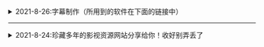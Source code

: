 <details>
  <summary>2021-8-26:字幕制作（所用到的软件在下面的链接中）</summary> 
``` html  ##### 1.下载后将后缀改为ZIP;
##### 2.如果不会使用，请到西瓜视频搜索云边科技工作室，私信教你修改
  ```
  ##### 1.下载后将后缀改为ZIP;
##### 2.如果不会使用，请到西瓜视频搜索云边科技工作室，私信教你修改
 网站名称  网站地址 
字幕工具  https://www.aliyundrive.com/s/5cuMWBL8RpX 
</details>

- - -

<details>
  <summary>2021-8-24:珍藏多年的影视资源网站分享给你！收好别弄丢了</summary>

 电影天堂   https://www.dy2018.com/ <br /> 电影先生 http://dyxs14.com/ <br />  555电影 https://www.555dy6.com/ <br />  MK影视https://www.mkvdo.com/KK看剧 http://www.kkkanju.com/   奈飞星影视https://nfxhd.com/    CK电影部落 https://www.ck180.net/   
  
</details>
